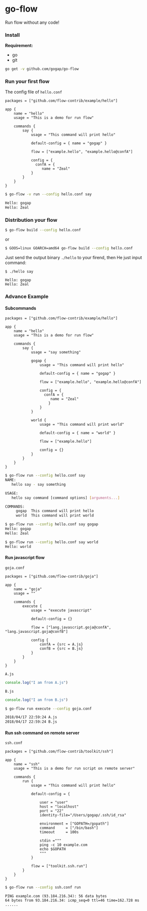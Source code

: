 go-flow
=======

Run flow without any code!


### Install

**Requirement:**

- go
- git


```bash
go get -v github.com/gogap/go-flow
```


### Run your first flow


The config file of `hello.conf`

```hocon
packages = ["github.com/flow-contrib/example/hello"]

app {
    name = "hello"
    usage = "This is a demo for run flow"

    commands {
        say {
            usage = "This command will print hello"

            default-config = { name = "gogap" }

            flow = ["example.hello", "example.hello@confA"]
            
            config = {
              confA = {
                 name = "Zeal"
            }
        }
    }
}
```

```bash
$ go-flow -v run --config hello.conf say

Hello: gogap
Hello: Zeal
```

### Distribution your flow

```bash
$ go-flow build --config hello.conf
```

or 

```bash
$ GOOS=linux GOARCH=amd64 go-flow build --config hello.conf
```

Just send the output binary `./hello` to your firend, then He just input command:

```
$ ./hello say

Hello: gogap
Hello: Zeal
```


### Advance Example

#### Subcommands

```
packages = ["github.com/flow-contrib/example/hello"]

app {
    name = "hello"
    usage = "This is a demo for run flow"

    commands {
        say {
            usage = "say something"

            gogap {
                usage = "This command will print hello"

                default-config = { name = "gogap" }

                flow = ["example.hello", "example.hello@confA"]
                
                config = {
                  confA = {
                     name = "Zeal"
                    }
                }
            }

            world {
                usage = "This command will print world"

                default-config = { name = "world" }

                flow = ["example.hello"]
                
                config = {}
            }
        }
    }
}
```

```bash
$ go-flow run --config hello.conf say
NAME:
   hello say - say something

USAGE:
   hello say command [command options] [arguments...]

COMMANDS:
     gogap  This command will print hello
     world  This command will print world
```

```bash
$ go-flow run --config hello.conf say gogap
Hello: gogap
Hello: Zeal
```

```bash
$ go-flow run --config hello.conf say world
Hello: world
```


#### Run javascript flow

`goja.conf`

```hocon
packages = ["github.com/flow-contrib/goja"]

app {
	name = "goja"
	usage = ""

	commands {
		execute {
			usage = "execute javascript"

			default-config = {}

			flow = ["lang.javascript.goja@confA", "lang.javascript.goja@confB"]

			config {
				confA = {src = A.js}
				confB = {src = B.js}
			}
		}
	}
}
```


`A.js`

```javascript
console.log("I am from A.js")
```

`B.js`

```javascript
console.log("I am from B.js")
```

```bash
$ go-flow run execute --config goja.conf 

2018/04/17 22:59:24 A.js
2018/04/17 22:59:24 B.js
```


#### Run ssh command on remote server

`ssh.conf`

```ssh
packages = ["github.com/flow-contrib/toolkit/ssh"]

app {
    name = "ssh"
    usage = "This is a demo for run script on remote server"

    commands {
        run {
            usage = "This command will print hello"

            default-config = { 
            
                user = "user" 
                host = "localhost"
                port = "22"
                identity-file="/Users/gogap/.ssh/id_rsa"

                environment = ["GOPATH=/gopath"]
                command     = ["/bin/bash"]
                timeout     = 100s

                stdin ="""
                ping -c 10 example.com
                echo $GOPATH
                """
            }

            flow = ["toolkit.ssh.run"]
        }
    }
}
```

```bash
$ go-flow run --config ssh.conf run
```

```
PING example.com (93.184.216.34): 56 data bytes
64 bytes from 93.184.216.34: icmp_seq=0 ttl=46 time=162.728 ms
......
```

